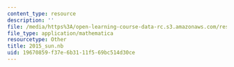 ```yaml
---
content_type: resource
description: ''
file: /media/https%3A/open-learning-course-data-rc.s3.amazonaws.com/res-3-004-visualizing-materials-science-fall-2017/19670859f37e6b3111f569bc514d30ce_2015_sun.nb
file_type: application/mathematica
resourcetype: Other
title: 2015_sun.nb
uid: 19670859-f37e-6b31-11f5-69bc514d30ce
---
```

